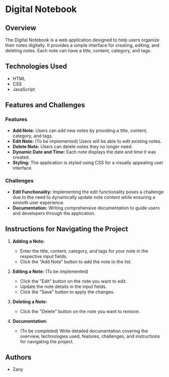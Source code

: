 

# Digital Notebook

## Overview
The Digital Notebook is a web application designed to help users organize their notes digitally. It provides a simple interface for creating, editing, and deleting notes. Each note can have a title, content, category, and tags.

## Technologies Used
- HTML
- CSS
- JavaScript

## Features and Challenges
### Features
- **Add Note:** Users can add new notes by providing a title, content, category, and tags.
- **Edit Note:** (To be implemented) Users will be able to edit existing notes.
- **Delete Note:** Users can delete notes they no longer need.
- **Dynamic Date and Time:** Each note displays the date and time it was created.
- **Styling:** The application is styled using CSS for a visually appealing user interface.

### Challenges
- **Edit Functionality:** Implementing the edit functionality poses a challenge due to the need to dynamically update note content while ensuring a smooth user experience.
- **Documentation:** Writing comprehensive documentation to guide users and developers through the application.

## Instructions for Navigating the Project
1. **Adding a Note:**
   - Enter the title, content, category, and tags for your note in the respective input fields.
   - Click the "Add Note" button to add the note to the list.

2. **Editing a Note:** (To be implemented)
   - Click the "Edit" button on the note you want to edit.
   - Update the note details in the input fields.
   - Click the "Save" button to apply the changes.

3. **Deleting a Note:**
   - Click the "Delete" button on the note you want to remove.

4. **Documentation:**
   - (To be completed) Write detailed documentation covering the overview, technologies used, features, challenges, and instructions for navigating the project.

## Authors
- Zany

